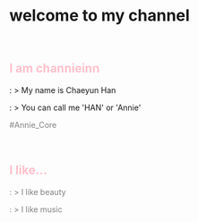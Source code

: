 <html>

<head>
<title><hello></title>
</head>

<h1>welcome to my channel</h1>
<br>

<style>
h2{color:pink;}
</style>
<h2>I am channieinn</h2>
<p>: > My name is Chaeyun Han</p>
<p>: > You can call me 'HAN' or 'Annie'</p>
<style>
p1{color:grey;}
</style>
<p1> #Annie_Core</p>
<br>

<h2>I like...</h2>
<p>: > I like beauty</p>
<p>: > I like music</p>
<br>

</html>
